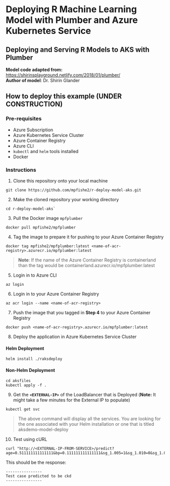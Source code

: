 # Deploying R Machine Learning Model with Plumber and Azure Kubernetes Service

## Deploying and Serving R Models to AKS with Plumber

**Model code adapted from:** https://shirinsplayground.netlify.com/2018/01/plumber/  
**Author of model**: Dr. Shirin Glander  

## How to deploy this example (UNDER CONSTRUCTION)

### Pre-requisites

- Azure Subscription
- Azure Kubernetes Service Cluster
- Azure Container Registry
- Azure CLI
- `kubectl` and `helm` tools installed
- Docker

### Instructions

1. Clone this repository onto your local machine
```shell
git clone https://github.com/mpfishe2/r-deploy-model-aks.git
```
2. Make the cloned repository your working directory  
```shell
cd r-deploy-model-aks`
```
3. Pull the Docker image `mpfplumber`
```docker
docker pull mpfishe2/mpfplumber
```
4. Tag the image to prepare it for pushing to your Azure Container Registry
```shell
docker tag mpfishe2/mpfplumber:latest <name-of-acr-registry>.azurecr.io/mpfplumber:latest
```
> **Note**: If the name of the Azure Container Registry is containerland than the tag would be containerland.azurecr.io/mpfplumber:latest

5. Login in to Azure CLI
```
az login
```
6. Login in to your Azure Container Registry
```
az acr login --name <name-of-acr-registry>
```
7. Push the image that you tagged in **Step 4** to your Azure Container Registry
```
docker push <name-of-acr-registry>.azurecr.io/mpfplumber:latest
```
8. Deploy the application in Azure Kubernetes Service Cluster
#### **Helm Deployment**
```
helm install ./raksdeploy
```
#### **Non-Helm Deployment**
```
cd aksfiles
kubectl apply -f .
```
9. Get the **`<EXTERNAL-IP>`** of the LoadBalancer that is Deployed (**Note:** It might take a few minutes for the External IP to populate)
```
kubectl get svc
```
> The above command will display all the services. You are looking for the one associated with your Helm installation or one that is titled aksdemo-model-deploy

10. Test using cURL
```shell
curl "http://<EXTERNAL-IP-FROM-SERVICE>/predict?age=0.511111111111111&bp=0.111111111111111&sg_1.005=1&sg_1.010=0&sg_1.015=0&sg_1.020=0&sg_1.025=0&al_0=0&al_1=0&al_2=0&al_3=0&al_4=1&al_5=0&su_0=1&su_1=0&su_2=0&su_3=0&su_4=0&su_5=0&rbc_normal=1&rbc_abnormal=0&pc_normal=0&pc_abnormal=1&pcc_present=1&pcc_notpresent=0&ba_present=0&ba_notpresent=1&bgr=0.193877551020408&bu=0.139386189258312&sc=0.0447368421052632&sod=0.653374233128834&pot=0&hemo=0.455056179775281&pcv=0.425925925925926&wbcc=0.170454545454545&rbcc=0.225&htn_yes=1&htn_no=0&dm_yes=0&dm_no=1&cad_yes=0&cad_no=1&appet_good=0&appet_poor=1&pe_yes=1&pe_no=0&ane_yes=1&ane_no=0"
```
This should be the response:
```
----------------
Test case predicted to be ckd
----------------
```
